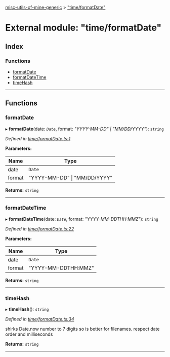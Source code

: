 [misc-utils-of-mine-generic](../README.md) > ["time/formatDate"](../modules/_time_formatdate_.md)

# External module: "time/formatDate"

## Index

### Functions

* [formatDate](_time_formatdate_.md#formatdate)
* [formatDateTime](_time_formatdate_.md#formatdatetime)
* [timeHash](_time_formatdate_.md#timehash)

---

## Functions

<a id="formatdate"></a>

###  formatDate

▸ **formatDate**(date: *`Date`*, format: *"YYYY-MM-DD" \| "MM/DD/YYYY"*): `string`

*Defined in [time/formatDate.ts:1](https://github.com/cancerberoSgx/misc-utils-of-mine/blob/6844400/misc-utils-of-mine-generic/src/time/formatDate.ts#L1)*

**Parameters:**

| Name | Type |
| ------ | ------ |
| date | `Date` |
| format | "YYYY-MM-DD" \| "MM/DD/YYYY" |

**Returns:** `string`

___
<a id="formatdatetime"></a>

###  formatDateTime

▸ **formatDateTime**(date: *`Date`*, format: *"YYYY-MM-DDTHH:MMZ"*): `string`

*Defined in [time/formatDate.ts:22](https://github.com/cancerberoSgx/misc-utils-of-mine/blob/6844400/misc-utils-of-mine-generic/src/time/formatDate.ts#L22)*

**Parameters:**

| Name | Type |
| ------ | ------ |
| date | `Date` |
| format | "YYYY-MM-DDTHH:MMZ" |

**Returns:** `string`

___
<a id="timehash"></a>

###  timeHash

▸ **timeHash**(): `string`

*Defined in [time/formatDate.ts:34](https://github.com/cancerberoSgx/misc-utils-of-mine/blob/6844400/misc-utils-of-mine-generic/src/time/formatDate.ts#L34)*

shirks Date.now number to 7 digits so is better for filenames. respect date order and milliseconds

**Returns:** `string`

___

